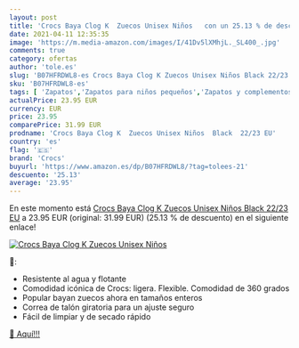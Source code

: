 ```yaml
---
layout: post
title: 'Crocs Baya Clog K  Zuecos Unisex Niños   con un 25.13 % de descuento'
date: 2021-04-11 12:35:35
image: 'https://m.media-amazon.com/images/I/41Dv5lXMhjL._SL400_.jpg'
comments: true
category: ofertas
author: 'tole.es'
slug: 'B07HFRDWL8-es Crocs Baya Clog K Zuecos Unisex Niños Black 22/23 EU'
sku: 'B07HFRDWL8-es'
tags: [ 'Zapatos','Zapatos para niños pequeños','Zapatos y complementos','Zuecos y mules para niño','crocs','zuecos', ]
actualPrice: 23.95 EUR
currency: EUR
price: 23.95
comparePrice: 31.99 EUR
prodname: 'Crocs Baya Clog K  Zuecos Unisex Niños  Black  22/23 EU'
country: 'es'
flag: '🇪🇸'
brand: 'Crocs'
buyurl: 'https://www.amazon.es/dp/B07HFRDWL8/?tag=tolees-21'
descuento: '25.13'
average: '23.95'
---
```


En este momento está [Crocs Baya Clog K  Zuecos Unisex Niños  Black  22/23 EU](https://www.amazon.es/dp/B07HFRDWL8/?tag=tolees-21) a 23.95 EUR (original: 31.99 EUR) (25.13 %  de descuento) en el siguiente enlace!

[![Crocs Baya Clog K  Zuecos Unisex Niños  ](https://m.media-amazon.com/images/I/41Dv5lXMhjL._SL400_.jpg)](https://www.amazon.es/dp/B07HFRDWL8/?tag=tolees-21)

🔎:

- Resistente al agua y flotante
- Comodidad icónica de Crocs: ligera. Flexible. Comodidad de 360 grados
- Popular bayan zuecos ahora en tamaños enteros
- Correa de talón giratoria para un ajuste seguro
- Fácil de limpiar y de secado rápido

[🛒 Aquí!!!](https://www.amazon.es/dp/B07HFRDWL8/?tag=tolees-21)
